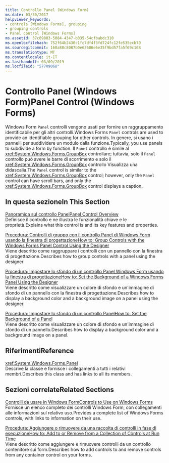 ```yaml
---
title: Controllo Panel (Windows Form)
ms.date: 03/30/2017
helpviewer_keywords:
- controls [Windows Forms], grouping
- grouping controls
- Panel control [Windows Forms]
ms.assetid: 37c69803-5084-4347-b035-54cfbabdc310
ms.openlocfilehash: 752f64b2430c1fc7df4f3fd724fc12fe535ecb70
ms.sourcegitcommit: 160a88c8087b0e63606e6e35f9bd57fa5f69c168
ms.translationtype: MT
ms.contentlocale: it-IT
ms.lasthandoff: 03/09/2019
ms.locfileid: "57709068"
---
```

# <a name="panel-control-windows-forms"></a><span data-ttu-id="09153-102">Controllo Panel (Windows Form)</span><span class="sxs-lookup"><span data-stu-id="09153-102">Panel Control (Windows Forms)</span></span>
<span data-ttu-id="09153-103">Windows Form `Panel` controlli vengono usati per fornire un raggruppamento identificabile per gli altri controlli.</span><span class="sxs-lookup"><span data-stu-id="09153-103">Windows Forms `Panel` controls are used to provide an identifiable grouping for other controls.</span></span> <span data-ttu-id="09153-104">In genere, si usano i pannelli per suddividere un modulo dalla funzione.</span><span class="sxs-lookup"><span data-stu-id="09153-104">Typically, you use panels to subdivide a form by function.</span></span> <span data-ttu-id="09153-105">Il `Panel` controllo è simile al <xref:System.Windows.Forms.GroupBox> controllare; tuttavia, solo il `Panel` controllo può avere le barre di scorrimento e solo il <xref:System.Windows.Forms.GroupBox> controllo Visualizza una didascalia.</span><span class="sxs-lookup"><span data-stu-id="09153-105">The `Panel` control is similar to the <xref:System.Windows.Forms.GroupBox> control; however, only the `Panel` control can have scroll bars, and only the <xref:System.Windows.Forms.GroupBox> control displays a caption.</span></span>  
  
## <a name="in-this-section"></a><span data-ttu-id="09153-106">In questa sezione</span><span class="sxs-lookup"><span data-stu-id="09153-106">In This Section</span></span>  
 [<span data-ttu-id="09153-107">Panoramica sul controllo Panel</span><span class="sxs-lookup"><span data-stu-id="09153-107">Panel Control Overview</span></span>](panel-control-overview-windows-forms.md)  
 <span data-ttu-id="09153-108">Definisce il controllo e ne illustra le funzionalità chiave e le proprietà.</span><span class="sxs-lookup"><span data-stu-id="09153-108">Explains what this control is and its key features and properties.</span></span>  
  
 [<span data-ttu-id="09153-109">Procedura: Controlli di gruppo con il controllo Panel di Windows Form usando la finestra di progettazione</span><span class="sxs-lookup"><span data-stu-id="09153-109">How to: Group Controls with the Windows Forms Panel Control Using the Designer</span></span>](group-controls-with-wf-panel-control-using-the-designer.md)  
 <span data-ttu-id="09153-110">Viene descritto come raggruppare i controlli con un pannello con la finestra di progettazione.</span><span class="sxs-lookup"><span data-stu-id="09153-110">Describes how to group controls with a panel using the designer.</span></span>  
  
 [<span data-ttu-id="09153-111">Procedura: Impostare lo sfondo di un controllo Panel Windows Form usando la finestra di progettazione</span><span class="sxs-lookup"><span data-stu-id="09153-111">How to: Set the Background of a Windows Forms Panel Using the Designer</span></span>](how-to-set-the-background-of-a-windows-forms-panel-using-the-designer.md)  
 <span data-ttu-id="09153-112">Viene descritto come visualizzare un colore di sfondo e un'immagine di sfondo di un pannello con la finestra di progettazione.</span><span class="sxs-lookup"><span data-stu-id="09153-112">Describes how to display a background color and a background image on a panel using the designer.</span></span>  
  
 [<span data-ttu-id="09153-113">Procedura: Impostare lo sfondo di un controllo Panel</span><span class="sxs-lookup"><span data-stu-id="09153-113">How to: Set the Background of a Panel</span></span>](how-to-set-the-background-of-a-windows-forms-panel.md)  
 <span data-ttu-id="09153-114">Viene descritto come visualizzare un colore di sfondo e un'immagine di sfondo di un pannello.</span><span class="sxs-lookup"><span data-stu-id="09153-114">Describes how to display a background color and a background image on a panel.</span></span>  
  
## <a name="reference"></a><span data-ttu-id="09153-115">Riferimenti</span><span class="sxs-lookup"><span data-stu-id="09153-115">Reference</span></span>  
 <xref:System.Windows.Forms.Panel>  
 <span data-ttu-id="09153-116">Descrive la classe e fornisce i collegamenti a tutti i relativi membri.</span><span class="sxs-lookup"><span data-stu-id="09153-116">Describes this class and has links to all its members.</span></span>  
  
## <a name="related-sections"></a><span data-ttu-id="09153-117">Sezioni correlate</span><span class="sxs-lookup"><span data-stu-id="09153-117">Related Sections</span></span>  
 [<span data-ttu-id="09153-118">Controlli da usare in Windows Form</span><span class="sxs-lookup"><span data-stu-id="09153-118">Controls to Use on Windows Forms</span></span>](controls-to-use-on-windows-forms.md)  
 <span data-ttu-id="09153-119">Fornisce un elenco completo dei controlli Windows Form, con collegamenti alle informazioni sul relativo uso.</span><span class="sxs-lookup"><span data-stu-id="09153-119">Provides a complete list of Windows Forms controls, with links to information on their use.</span></span>  
  
 [<span data-ttu-id="09153-120">Procedura: Aggiungere o rimuovere da una raccolta di controlli in fase di esecuzione</span><span class="sxs-lookup"><span data-stu-id="09153-120">How to: Add to or Remove from a Collection of Controls at Run Time</span></span>](how-to-add-to-or-remove-from-a-collection-of-controls-at-run-time.md)  
 <span data-ttu-id="09153-121">Viene descritto come aggiungere e rimuovere controlli da un controllo contenitore sui form.</span><span class="sxs-lookup"><span data-stu-id="09153-121">Describes how to add controls to and remove controls from any container control on your forms.</span></span>
